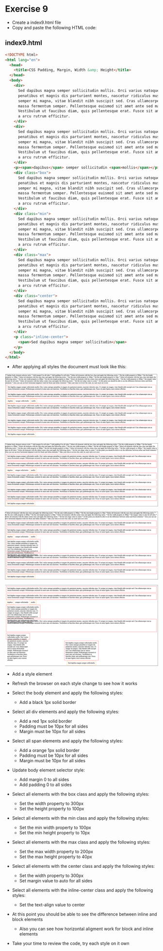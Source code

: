 # Exercise 9

- Create a index9.html file
- Copy and paste the following HTML code:

## index9.html

```html
<!DOCTYPE html>
<html lang="en">
  <head>
    <title>CSS Padding, Margin, Width &amp; Height</title>
  </head>
  <body>
    <div>
      Sed dapibus magna semper sollicitudin mollis. Orci varius natoque
      penatibus et magnis dis parturient montes, nascetur ridiculus mus. Ut
      semper mi magna, vitae blandit nibh suscipit sed. Cras ullamcorper erat ac
      massa fermentum semper. Pellentesque euismod sit amet ante sed maximus.
      Vestibulum ut faucibus diam, quis pellentesque erat. Fusce sit amet ligula
      a arcu rutrum efficitur.
    </div>
    <div>
      Sed dapibus magna semper sollicitudin mollis. Orci varius natoque
      penatibus et magnis dis parturient montes, nascetur ridiculus mus. Ut
      semper mi magna, vitae blandit nibh suscipit sed. Cras ullamcorper erat ac
      massa fermentum semper. Pellentesque euismod sit amet ante sed maximus.
      Vestibulum ut faucibus diam, quis pellentesque erat. Fusce sit amet ligula
      a arcu rutrum efficitur.
    </div>
    <p><span>dapibus</span> semper sollicitudin <span>mollis</span></p>
    <div class="box">
      Sed dapibus magna semper sollicitudin mollis. Orci varius natoque
      penatibus et magnis dis parturient montes, nascetur ridiculus mus. Ut
      semper mi magna, vitae blandit nibh suscipit sed. Cras ullamcorper erat ac
      massa fermentum semper. Pellentesque euismod sit amet ante sed maximus.
      Vestibulum ut faucibus diam, quis pellentesque erat. Fusce sit amet ligula
      a arcu rutrum efficitur.
    </div>
    <div class="min">
      Sed dapibus magna semper sollicitudin mollis. Orci varius natoque
      penatibus et magnis dis parturient montes, nascetur ridiculus mus. Ut
      semper mi magna, vitae blandit nibh suscipit sed. Cras ullamcorper erat ac
      massa fermentum semper. Pellentesque euismod sit amet ante sed maximus.
      Vestibulum ut faucibus diam, quis pellentesque erat. Fusce sit amet ligula
      a arcu rutrum efficitur.
    </div>
    <div class="max">
      Sed dapibus magna semper sollicitudin mollis. Orci varius natoque
      penatibus et magnis dis parturient montes, nascetur ridiculus mus. Ut
      semper mi magna, vitae blandit nibh suscipit sed. Cras ullamcorper erat ac
      massa fermentum semper. Pellentesque euismod sit amet ante sed maximus.
      Vestibulum ut faucibus diam, quis pellentesque erat. Fusce sit amet ligula
      a arcu rutrum efficitur.
    </div>
    <div class="center">
      Sed dapibus magna semper sollicitudin mollis. Orci varius natoque
      penatibus et magnis dis parturient montes, nascetur ridiculus mus. Ut
      semper mi magna, vitae blandit nibh suscipit sed. Cras ullamcorper erat ac
      massa fermentum semper. Pellentesque euismod sit amet ante sed maximus.
      Vestibulum ut faucibus diam, quis pellentesque erat. Fusce sit amet ligula
      a arcu rutrum efficitur.
    </div>
    <p class="inline-center">
      <span>Sed dapibus magna semper sollicitudin</span>
    </p>
  </body>
</html>
```

- After applying all styles the document must look like this:

![Ex 9](./results/ex_9.png)

![Ex 9](./results/ex_9b.png)

![Ex 9](./results/ex_9c.png)

![Ex 9](./results/ex_9d.png)

- Add a style element
- Refresh the browser on each style change to see how it works

- Select the body element and apply the following styles:
  - Add a black 1px solid border
- Select all div elements and apply the following styles:
  - Add a red 1px solid border
  - Padding must be 10px for all sides
  - Margin must be 10px for all sides
- Select all span elements and apply the following styles:
  - Add a orange 1px solid border
  - Padding must be 10px for all sides
  - Margin must be 10px for all sides
- Update body element selector style:
  - Add margin 0 to all sides
  - Add padding 0 to all sides
- Select all elements with the box class and apply the following styles:
  - Set the width property to 300px
  - Set the height property to 100px
- Select all elements with the min class and apply the following styles:
  - Set the min width property to 100px
  - Set the min height property to 10px
- Select all elements with the max class and apply the following styles:
  - Set the max width property to 200px
  - Set the max height property to 40px
- Select all elements with the center class and apply the following styles:
  - Set the width property to 300px
  - Set margin value to auto for all sides
- Select all elements with the inline-center class and apply the following styles:
  - Set the text-align value to center
- At this point you should be able to see the difference between inline and block elements
  - Also you can see how horizontal aligment work for block and inline elements
- Take your time to review the code, try each style on it own
